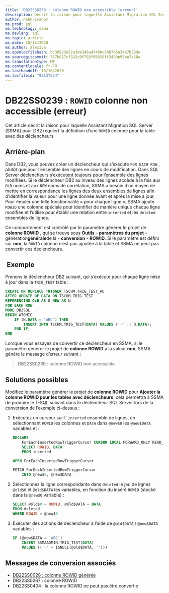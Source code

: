 ```yaml
---
title: 'DB22SS0239 : colonne ROWID non accessible (erreur)'
description: Décrit la raison pour laquelle Assistant Migration SQL Server (SSMA) pour DB2 requiert la définition d’une colonne ROWID.
author: nahk-ivanov
ms.prod: sql
ms.technology: ssma
ms.devlang: sql
ms.topic: article
ms.date: 10/15/2020
ms.author: alexiva
ms.openlocfilehash: bc3d923e52a3da346ad7460c54b7b3a34e7b28de
ms.sourcegitcommit: 757b827cf322c9f792f05915ff3450e95ba7a58a
ms.translationtype: MT
ms.contentlocale: fr-FR
ms.lasthandoff: 10/16/2020
ms.locfileid: "92137524"
---
```

# <a name="db22ss0239-rowid-column-not-accessible-error"></a>DB22SS0239 : `ROWID` colonne non accessible (erreur)

Cet article décrit la raison pour laquelle Assistant Migration SQL Server (SSMA) pour DB2 requiert la définition d’une `ROWID` colonne pour la table avec des déclencheurs.

## <a name="background"></a>Arrière-plan

Dans DB2, vous pouvez créer un déclencheur qui s’exécute `FOR EACH ROW` , plutôt que pour l’ensemble des lignes en cours de modification. Dans SQL Server déclencheurs s’exécutent toujours pour l’ensemble des lignes modifiées. Si le déclencheur DB2 au niveau des lignes accède à la fois aux `OLD` noms et aux `NEW` noms de corrélation, SSMA a besoin d’un moyen de mettre en correspondance les lignes des deux ensembles de lignes afin d’identifier la valeur pour une ligne donnée avant et après la mise à jour. Pour émuler une telle fonctionnalité « pour chaque ligne », SSMA ajoute `ROWID` une colonne spéciale pour identifier de manière unique chaque ligne modifiée et l’utilise pour établir une relation entre `inserted` et les `deleted` ensembles de lignes.

Ce comportement est contrôlé par le paramètre générer le projet de **colonne ROWID** , qui se trouve sous **Outils**  -  **paramètres du projet**  -  génération**générale**de la  -  **conversion**  -  **ROWID**. Si le paramètre est défini sur **non**, la `ROWID` colonne n’est pas ajoutée à la table et SSMA ne peut pas convertir ces déclencheurs.

## <a name="example"></a> Exemple

Prenons le déclencheur DB2 suivant, qui s’exécute pour chaque ligne mise à jour dans la `TRIG_TEST` table :

```sql
CREATE OR REPLACE TRIGGER TSCHM.TRIG_TEST_AU
AFTER UPDATE OF DATA ON TSCHM.TRIG_TEST
REFERENCING OLD AS O NEW AS N
FOR EACH ROW
MODE DB2SQL
BEGIN ATOMIC
    IF (N.DATA = 'ABC') THEN
        INSERT INTO TSCHM.TRIG_TEST(DATA) VALUES ('-' || O.DATA);
    END IF;
END
```

Lorsque vous essayez de convertir ce déclencheur en SSMA, si le paramètre générer le projet de **colonne ROWID** a la valeur **non**, SSMA génère le message d’erreur suivant :

> DB22SS0239 : colonne ROWID non accessible

## <a name="possible-remedies"></a>Solutions possibles

Modifiez le paramètre générer le projet de **colonne ROWID** pour **Ajouter la colonne ROWID pour les tables avec déclencheurs**. cela permettra à SSMA de produire le T-SQL suivant dans le déclencheur SQL Server lors de la conversion de l’exemple ci-dessus :

1) Exécutez un curseur sur l' `inserted` ensemble de lignes, en sélectionnant `ROWID` les colonnes et `DATA` dans `@new$0` les `@new$DATA` variables et :

    ```sql
    DECLARE
        ForEachInsertedRowTriggerCursor CURSOR LOCAL FORWARD_ONLY READ_ONLY FOR
        SELECT ROWID, DATA
        FROM inserted

    OPEN ForEachInsertedRowTriggerCursor

    FETCH ForEachInsertedRowTriggerCursor
        INTO @new$0, @new$DATA
    ```

2) Sélectionnez la ligne correspondante dans `deleted` le jeu de lignes `@old$0` et `@old$DATA` les variables, en fonction du inséré `ROWID` (stocké dans la `@new$0` variable) :

    ```sql
    SELECT @old$0 = ROWID, @old$DATA = DATA
    FROM deleted
    WHERE ROWID = @new$0
    ```

3) Exécuter des actions de déclencheur à l’aide de `@old$DATA` / `@new$DATA` variables :

    ```sql
    IF (@new$DATA = 'ABC')
        INSERT SSMAADMIN.TRIG_TEST(DATA)
        VALUES (('-' + ISNULL(@old$DATA, '')))
    ```

## <a name="related-conversion-messages"></a>Messages de conversion associés

* [DB22SS0028 : colonne ROWID générée](db22ss0028.md)
* DB22SS0267 : colonne ROWID
* DB22SS0404 : la colonne ROWID ne peut pas être convertie
